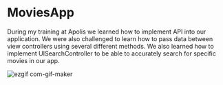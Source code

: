 # MoviesApp
During my training at Apolis we learned how to implement API into our application.
We were also challenged to learn how to pass data between view controllers using several different methods. 
We also learned how to implement UISearchController to be able to accurately search for specific movies in our app. 



![ezgif com-gif-maker](https://user-images.githubusercontent.com/74436549/135350460-a061d21d-701a-4172-a5f2-543772c0ea8f.gif)
